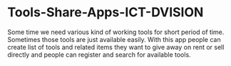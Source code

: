 # Tools-Share-Apps-ICT-DVISION
Some time we need various kind of working tools for short period of time. Sometimes those tools are just available easily. With this app people can create list of tools and related items they want to give away on rent or sell directly and people can register and search for available tools.

